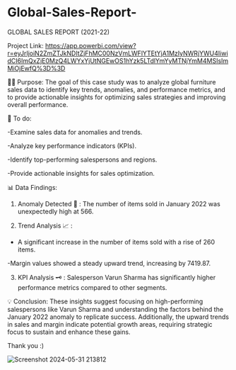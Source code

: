 # Global-Sales-Report-
GLOBAL SALES REPORT (2021-22)

Project Link: https://app.powerbi.com/view?r=eyJrIjoiN2ZmZTJkNDItZjFhMC00NzVmLWFlYTEtYjA1MzIyNWRjYWU4IiwidCI6ImQxZjE0MzQ4LWYxYjUtNGEwOS1hYzk5LTdlYmYyMTNjYmM4MSIsImMiOjEwfQ%3D%3D

👩‍💻 Purpose: The goal of this case study was to analyze global furniture sales data to identify key trends, anomalies, and performance metrics, and to provide actionable insights for optimizing sales strategies and improving overall performance.

📑 To do:

-Examine sales data for anomalies and trends.

-Analyze key performance indicators (KPIs).

-Identify top-performing salespersons and regions.

-Provide actionable insights for sales optimization.

📊 Data Findings:

1) Anomaly Detected 📌 : The number of items sold in January 2022 was unexpectedly high at 566.

2) Trend Analysis 📈 :

- A significant increase in the number of items sold with a rise of 260 items.

-Margin values showed a steady upward trend, increasing by 7419.87.

3) KPI Analysis 🗝 : Salesperson Varun Sharma has significantly higher performance metrics compared to other segments.

💡 Conclusion: These insights suggest focusing on high-performing salespersons like Varun Sharma and understanding the factors behind the January 2022 anomaly to replicate success. Additionally, the upward trends in sales and margin indicate potential growth areas, requiring strategic focus to sustain and enhance these gains.

Thank you :)

![Screenshot 2024-05-31 213812](https://github.com/chaitanyaa1512/Global-Sales-Report-/assets/94222140/6d1f5565-a611-4865-bc93-3cdf12e89f99)


